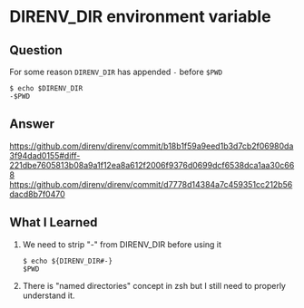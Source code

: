 # DIRENV\_DIR environment variable

## Question
For some reason `DIRENV_DIR` has appended `-` before `$PWD`
```console
$ echo $DIRENV_DIR
-$PWD
```

## Answer
https://github.com/direnv/direnv/commit/b18b1f59a9eed1b3d7cb2f06980da3f94dad0155#diff-221dbe7605813b08a9a1f12ea8a612f2006f9376d0699dcf6538dca1aa30c668
https://github.com/direnv/direnv/commit/d7778d14384a7c459351cc212b56dacd8b7f0470


## What I Learned
1. We need to strip "-" from DIRENV_DIR before using it
   ```console
   $ echo ${DIRENV_DIR#-}
   $PWD
   ```
1. There is "named directories" concept in zsh but I still need to properly understand it.
